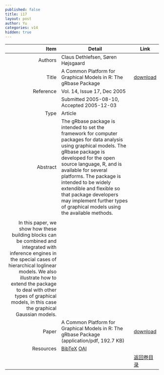 ```yaml
---
published: false
title: i17
layout: post
author: Yu
categories: v14
hidden: true
---
```


| Item | Detail | Link |
|---:|---|---|
| Authors | Claus Dethlefsen, Søren  Højsgaard| |
| Title |A Common Platform for Graphical Models in R: The gRbase Package | [download](http://www.jstatsoft.org/v14/i17/paper) |
| Reference |Vol. 14, Issue 17, Dec 2005 | |
| | Submitted 2005-08-10, Accepted 2005-12-03| | 
| Type | Article| |
| Abstract | The gRbase package is intended to set the framework for computer packages for data analysis using graphical models. The gRbase package is developed for the open source language, R, and is available for several platforms. The package is intended to be widely extendible and flexible so that package developers may implement further types of graphical models using the available methods. 
| |
 In this paper, we show how these building blocks can be combined and integrated with inference engines in the special cases of hierarchical loglinear models. We also illustrate how to extend the package to deal with other types of graphical models, in this case the graphical Gaussian models.| |
| Paper | A Common Platform for Graphical Models in R: The gRbase Package  (application/pdf, 192.7 KB)| [download](http://www.jstatsoft.org/v14/i17/paper) |
| Resources | [BibTeX](http://www.jstatsoft.org/v14/i17/bibtex) [OAI](http://www.jstatsoft.org/oai?verb=GetRecord&identifier=oai.jstatsoft/v14/i17&prefix=oai_dc)| |
| |  | [返回卷目录]({{site.baseurl}}/volume/v14.html) |